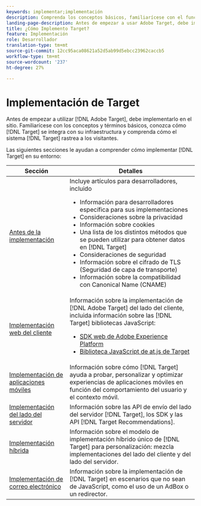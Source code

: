 ```yaml
---
keywords: implementar;implementación
description: Comprenda los conceptos básicos, familiarícese con el funcionamiento de Target y cómo se integra con su infraestructura, y comprenda cómo se realiza el seguimiento de los visitantes.
landing-page-description: Antes de empezar a usar Adobe Target, debe implementarlo en el sitio, comprender algunos conceptos y términos básicos, y familiarizarse con el funcionamiento de Target.
title: ¿Cómo Implemento Target?
feature: Implementación
role: Desarrollador
translation-type: tm+mt
source-git-commit: 12cc95aca08621a52d5ab99d5ebcc23962caccb5
workflow-type: tm+mt
source-wordcount: '237'
ht-degree: 27%

---
```



# Implementación de Target

Antes de empezar a utilizar [!DNL Adobe Target], debe implementarlo en el sitio. Familiarícese con los conceptos y términos básicos, conozca cómo [!DNL Target] se integra con su infraestructura y comprenda cómo el sistema [!DNL Target] rastrea a los visitantes.

Las siguientes secciones le ayudan a comprender cómo implementar [!DNL Target] en su entorno:

| Sección | Detalles |
| --- | --- |
| [Antes de la implementación](c-considerations-before-you-implement-target/considerations-before-you-implement-target.md) | Incluye artículos para desarrolladores, incluido<ul><li>Información para desarrolladores específica para sus implementaciones</li><li>Consideraciones sobre la privacidad</li><li>Información sobre cookies<li>Una lista de los distintos métodos que se pueden utilizar para obtener datos en [!DNL Target]</li><li>Consideraciones de seguridad</li><li>Información sobre el cifrado de TLS (Seguridad de capa de transporte)</li><li>Información sobre la compatibilidad con Canonical Name (CNAME)</li></ul> |
| [Implementación web del cliente](/help/c-implementing-target/c-implementing-target-for-client-side-web/implement-target-for-client-side-web.md) | Información sobre la implementación de [!DNL Adobe Target] del lado del cliente, incluida información sobre las [!DNL Target] bibliotecas JavaScript:<ul><li>[SDK web de Adobe Experience Platform](/help/c-implementing-target/c-implementing-target-for-client-side-web/aep-web-sdk.md)</li><li>[Biblioteca JavaScript de at.js de Target](/help/c-implementing-target/c-implementing-target-for-client-side-web/c-how-atjs-works/how-atjs-works.md)</li></ul> |
| [Implementación de aplicaciones móviles](/help/c-target-mobile-app/target-mobile-app.md) | Información sobre cómo [!DNL Target] ayuda a probar, personalizar y optimizar experiencias de aplicaciones móviles en función del comportamiento del usuario y el contexto móvil. |
| [Implementación del lado del servidor](/help/c-implementing-target/c-api-and-sdk-overview/api-and-sdk-overview.md) | Información sobre las API de envío del lado del servidor [!DNL Target], los SDK y las API [!DNL Target Recommendations]. |
| [Implementación híbrida](/help/c-implementing-target/hybrid-implementation.md) | Información sobre el modelo de implementación híbrido único de [!DNL Target] para personalización: mezcla implementaciones del lado del cliente y del lado del servidor. |
| [Implementación de correo electrónico](c-non-javascript-based-implementation/non-javascript-based-implementation.md) | Información sobre la implementación de [!DNL Target] en escenarios que no sean de JavaScript, como el uso de un AdBox o un redirector. |
